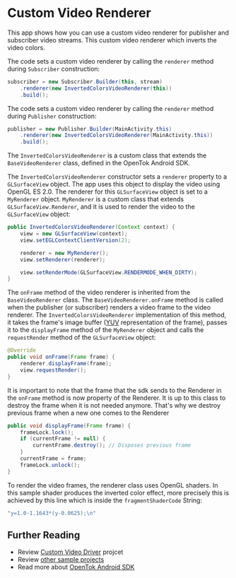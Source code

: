 # Custom Video Renderer

This app shows how you can use a custom video renderer for publisher and
subscriber video streams. This custom video renderer which inverts the video colors.

The code sets a custom video renderer by calling the `renderer` method during `Subscriber` construction:

```java
subscriber = new Subscriber.Builder(this, stream)
    .renderer(new InvertedColorsVideoRenderer(this))
    .build();
```

The code sets a custom video renderer by calling the `renderer` method during `Publisher` construction:

```java
publisher = new Publisher.Builder(MainActivity.this)
    .renderer(new InvertedColorsVideoRenderer(MainActivity.this))
    .build();
```

The `InvertedColorsVideoRenderer` is a custom class that extends the `BaseVideoRenderer` class, defined in the OpenTok Android SDK.

The `InvertedColorsVideoRenderer` constructor sets a `renderer` property to a `GLSurfaceView` object.
The app uses this object to display the video using OpenGL ES 2.0. The renderer for this
`GLSurfaceView` object is set to a `MyRenderer` object. `MyRenderer` is a custom class that
extends `GLSurfaceView.Renderer`, and it is used to render the video to the `GLSurfaceView`
object:

```java
public InvertedColorsVideoRenderer(Context context) {
    view = new GLSurfaceView(context);
    view.setEGLContextClientVersion(2);

    renderer = new MyRenderer();
    view.setRenderer(renderer);

    view.setRenderMode(GLSurfaceView.RENDERMODE_WHEN_DIRTY);
}
```

The `onFrame` method of the video renderer is inherited from the `BaseVideoRenderer` class.
The `BaseVideoRenderer.onFrame` method is called when the publisher (or subscriber) renders
a video frame to the video renderer. The `InvertedColorsVideoRenderer` implementation of this method, it takes the frame's image buffer ([YUV](https://en.wikipedia.org/wiki/YUV) representation of the frame), passes it to the `displayFrame` method of the `MyRenderer` object and calls the `requestRender` method of the `GLSurfaceView` object:

```java
@Override
public void onFrame(Frame frame) {
    renderer.displayFrame(frame);
    view.requestRender();
}
```

It is important to note that the frame that the sdk sends to the Renderer in the `onFrame` method is now property of the Renderer. It is up to this class to destroy the frame when it is not needed anymore.
That's why we destroy previous frame when a new one comes to the Renderer

```java
public void displayFrame(Frame frame) {
    frameLock.lock();
    if (currentFrame != null) {
        currentFrame.destroy(); // Disposes previous frame
    }
    currentFrame = frame;
    frameLock.unlock();
}
```

To render the video frames, the renderer class uses OpenGL shaders. In this sample
shader produces the inverted color effect, more precisely this is achieved by this line which is
inside the `fragmentShaderCode` String:

```java
"y=1.0-1.1643*(y-0.0625);\n"
```

## Further Reading

* Review [Custom Video Driver](../Custom-Video-Driver) projcet
* Review [other sample projects](../)
* Read more about [OpenTok Android SDK](https://tokbox.com/developer/sdks/android/)
